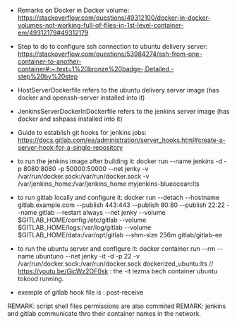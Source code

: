 - Remarks on Docker in Docker volume: https://stackoverflow.com/questions/49312100/docker-in-docker-volumes-not-working-full-of-files-in-1st-level-container-em/49312179#49312179

- Step to do to configure ssh connection to ubuntu delivery server: https://stackoverflow.com/questions/53984274/ssh-from-one-container-to-another-container#:~:text=1%20bronze%20badge-,Detailed,-step%20by%20step

- HostServerDockerfile refers to the ubuntu delivery server image (has docker and openssh-server installed into it)
- JenkinsServerDockerInDockerfile refers to the jenkins server image (has docker and sshpass installed into it)
- Guide to establish git hooks for jenkins jobs: https://docs.gitlab.com/ee/administration/server_hooks.html#create-a-server-hook-for-a-single-repository

- to run the jenkins image after building it: docker run --name jenkins -d -p 8080:8080 -p 50000:50000 --net jenky -v /var/run/docker.sock:/var/run/docker.sock -v /var/jenkins_home:/var/jenkins_home myjenkins-blueocean:lts

- to run gitlab locally and configure it: docker run --detach --hostname gitlab.example.com --publish 443:443 --publish 80:80 --publish 22:22 --name gitlab --restart always --net jenky --volume $GITLAB_HOME/config:/etc/gitlab --volume $GITLAB_HOME/logs:/var/log/gitlab --volume $GITLAB_HOME/data:/var/opt/gitlab --shm-size 256m gitlab/gitlab-ee

- to run the ubuntu server and configure it: docker container run --rm --name ubuntuno --net jenky -it -d -p 22 -v /var/run/docker.sock:/var/run/docker.sock dockerized_ubuntu:lts
// https://youtu.be/GicWz2OF0sk : the -it lezma bech container ubuntu tokood running.

- exemple of gitlab hook file is : post-receive

REMARK: script shell files permissions are also commited
REMARK: jenkins and gitlab communicate thro their container names in the network.
